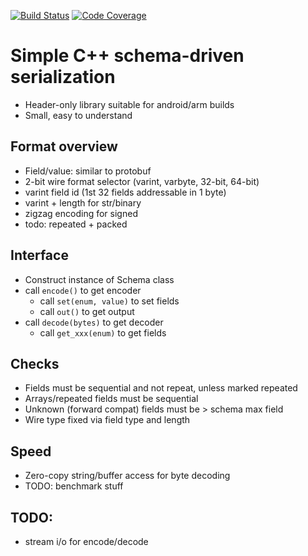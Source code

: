 [![Build Status](https://travis-ci.com/earonesty/qserial.svg?branch=master)](https://travis-ci.com/earonesty/qserial)
[![Code Coverage](https://codecov.io/gh/earonesty/qserial/branch/master/graph/badge.svg)](https://codecov.io/gh/earonesty/qserial)

# Simple C++ schema-driven serialization

 - Header-only library suitable for android/arm builds
 - Small, easy to understand

## Format overview

 - Field/value: similar to protobuf
 - 2-bit wire format selector (varint, varbyte, 32-bit, 64-bit)
 - varint field id (1st 32 fields addressable in 1 byte)
 - varint + length for str/binary
 - zigzag encoding for signed
 - todo: repeated + packed

## Interface

 - Construct instance of Schema class
 - call `encode()` to get encoder
    - call `set(enum, value)` to set fields
    - call `out()` to get output
 - call `decode(bytes)` to get decoder
    - call `get_xxx(enum)` to get fields

## Checks
 - Fields must be sequential and not repeat, unless marked repeated
 - Arrays/repeated fields must be sequential 
 - Unknown (forward compat) fields must be > schema max field
 - Wire type fixed via field type and length

## Speed
 - Zero-copy string/buffer access for byte decoding
 - TODO: benchmark stuff 

## TODO:
 - stream i/o for encode/decode

